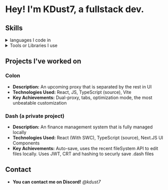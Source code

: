 # Hey! I'm KDust7, a fullstack dev.


## Skills

<details>
<summary>languages I code in</summary>
<b>Python</b>
<br>
<b>JavaScript/TypeScript</b>
<br>
<b>HTML</b>
<br>
<b>CSS</b>
<br>
<b>JS</b>
<br>
<b>SQL</b>

</details>

<details>
<summary>Tools or Libraries I use</summary>
<b>React</b>
<br>
<b>Flask</b>
<br>
<b>Flask</b>
<br>
<b>pyScript</b>
<br>
<b>swup</b>
<br>
<b>movement.css</b>
<br>
<b>animate.css</b>
<br>
<b>bounce.css</b>
</details>




## Projects I've worked on

### Colon
* **Description:** An upcoming proxy that is separated by the rest in UI
* **Technologies Used:** React, JS, TypeScript (source), Vite
* **Key Achievements:** Dual-proxy, tabs, optimization mode, the most unbeatable customization


### Dash (a private project)
* **Description:** An finance management system that is fully managed locally
* **Technologies Used:** React (With SWC), TypeScript (source), Next.JS UI Components
* **Key Achievements:** Auto-save, uses the recent fileSystem API to edit files locally. Uses JWT, CRT and hashing to securly save .dash files





## Contact

* **You can contact me on Discord!** *@kdust7*
  
